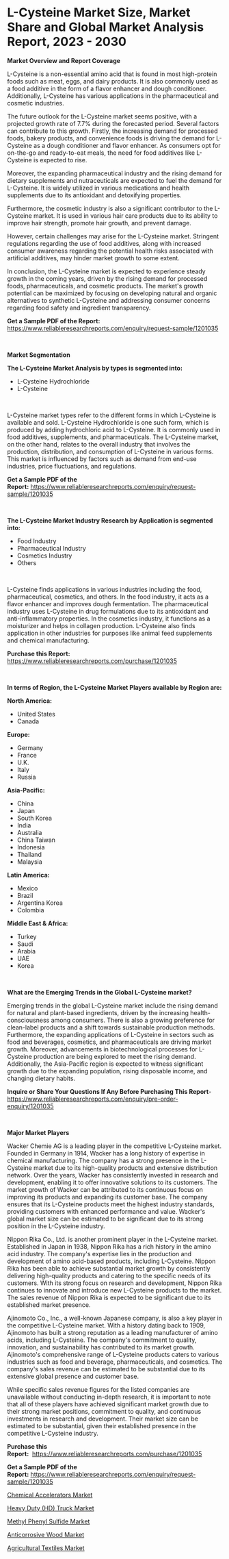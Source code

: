 <p><h1>L-Cysteine Market Size, Market Share and Global Market Analysis Report, 2023 - 2030</h1></p><p><strong>Market Overview and Report Coverage</strong></p>
<p><p>L-Cysteine is a non-essential amino acid that is found in most high-protein foods such as meat, eggs, and dairy products. It is also commonly used as a food additive in the form of a flavor enhancer and dough conditioner. Additionally, L-Cysteine has various applications in the pharmaceutical and cosmetic industries.</p><p>The future outlook for the L-Cysteine market seems positive, with a projected growth rate of 7.7% during the forecasted period. Several factors can contribute to this growth. Firstly, the increasing demand for processed foods, bakery products, and convenience foods is driving the demand for L-Cysteine as a dough conditioner and flavor enhancer. As consumers opt for on-the-go and ready-to-eat meals, the need for food additives like L-Cysteine is expected to rise.</p><p>Moreover, the expanding pharmaceutical industry and the rising demand for dietary supplements and nutraceuticals are expected to fuel the demand for L-Cysteine. It is widely utilized in various medications and health supplements due to its antioxidant and detoxifying properties.</p><p>Furthermore, the cosmetic industry is also a significant contributor to the L-Cysteine market. It is used in various hair care products due to its ability to improve hair strength, promote hair growth, and prevent damage.</p><p>However, certain challenges may arise for the L-Cysteine market. Stringent regulations regarding the use of food additives, along with increased consumer awareness regarding the potential health risks associated with artificial additives, may hinder market growth to some extent.</p><p>In conclusion, the L-Cysteine market is expected to experience steady growth in the coming years, driven by the rising demand for processed foods, pharmaceuticals, and cosmetic products. The market's growth potential can be maximized by focusing on developing natural and organic alternatives to synthetic L-Cysteine and addressing consumer concerns regarding food safety and ingredient transparency.</p></p>
<p><strong>Get a Sample PDF of the Report:</strong> <a href="https://www.reliableresearchreports.com/enquiry/request-sample/1201035">https://www.reliableresearchreports.com/enquiry/request-sample/1201035</a></p>
<p>&nbsp;</p>
<p><strong>Market Segmentation</strong></p>
<p><strong>The L-Cysteine Market Analysis by types is segmented into:</strong></p>
<p><ul><li>L-Cysteine Hydrochloride</li><li>L-Cysteine</li></ul></p>
<p>&nbsp;</p>
<p><p>L-Cysteine market types refer to the different forms in which L-Cysteine is available and sold. L-Cysteine Hydrochloride is one such form, which is produced by adding hydrochloric acid to L-Cysteine. It is commonly used in food additives, supplements, and pharmaceuticals. The L-Cysteine market, on the other hand, relates to the overall industry that involves the production, distribution, and consumption of L-Cysteine in various forms. This market is influenced by factors such as demand from end-use industries, price fluctuations, and regulations.</p></p>
<p><strong>Get a Sample PDF of the Report:</strong>&nbsp;<a href="https://www.reliableresearchreports.com/enquiry/request-sample/1201035">https://www.reliableresearchreports.com/enquiry/request-sample/1201035</a></p>
<p>&nbsp;</p>
<p><strong>The L-Cysteine Market Industry Research by Application is segmented into:</strong></p>
<p><ul><li>Food Industry</li><li>Pharmaceutical Industry</li><li>Cosmetics Industry</li><li>Others</li></ul></p>
<p>&nbsp;</p>
<p><p>L-Cysteine finds applications in various industries including the food, pharmaceutical, cosmetics, and others. In the food industry, it acts as a flavor enhancer and improves dough fermentation. The pharmaceutical industry uses L-Cysteine in drug formulations due to its antioxidant and anti-inflammatory properties. In the cosmetics industry, it functions as a moisturizer and helps in collagen production. L-Cysteine also finds application in other industries for purposes like animal feed supplements and chemical manufacturing.</p></p>
<p><strong>Purchase this Report:</strong>&nbsp; <a href="https://www.reliableresearchreports.com/purchase/1201035">https://www.reliableresearchreports.com/purchase/1201035</a></p>
<p>&nbsp;</p>
<p><strong>In terms of Region, the L-Cysteine Market Players available by Region are:</strong></p>
<p>
    <p> <strong> North America: </strong>
        <ul>
            <li>United States</li>
            <li>Canada</li>
        </ul>
        </p> 
    <p> <strong> Europe: </strong>
        <ul>
            <li>Germany</li>
            <li>France</li>
            <li>U.K.</li>
            <li>Italy</li>
            <li>Russia</li>
        </ul>
        </p> 
    <p> <strong> Asia-Pacific: </strong>
        <ul>
            <li>China</li>
            <li>Japan</li>
            <li>South Korea</li>
            <li>India</li>
            <li>Australia</li>
            <li>China Taiwan</li>
            <li>Indonesia</li>
            <li>Thailand</li>
            <li>Malaysia</li>
        </ul>
        </p> 
    <p> <strong> Latin America: </strong>
        <ul>
            <li>Mexico</li>
            <li>Brazil</li>
            <li>Argentina Korea</li>
            <li>Colombia</li>
        </ul>
        </p> 
    <p> <strong> Middle East & Africa: </strong>
        <ul>
            <li>Turkey</li>
            <li>Saudi</li>
            <li>Arabia</li>
            <li>UAE</li>
            <li>Korea</li>
        </ul>
    </p>
    </p>
<p>&nbsp;</p>
<p><strong>What are the Emerging Trends in the Global L-Cysteine market?</strong></p>
<p><p>Emerging trends in the global L-Cysteine market include the rising demand for natural and plant-based ingredients, driven by the increasing health-consciousness among consumers. There is also a growing preference for clean-label products and a shift towards sustainable production methods. Furthermore, the expanding applications of L-Cysteine in sectors such as food and beverages, cosmetics, and pharmaceuticals are driving market growth. Moreover, advancements in biotechnological processes for L-Cysteine production are being explored to meet the rising demand. Additionally, the Asia-Pacific region is expected to witness significant growth due to the expanding population, rising disposable income, and changing dietary habits.</p></p>
<p><strong>Inquire or Share Your Questions If Any Before Purchasing This Report</strong>- <a href="https://www.reliableresearchreports.com/enquiry/pre-order-enquiry/1201035">https://www.reliableresearchreports.com/enquiry/pre-order-enquiry/1201035</a></p>
<p>&nbsp;</p>
<p><strong>Major Market Players</strong></p>
<p><p>Wacker Chemie AG is a leading player in the competitive L-Cysteine market. Founded in Germany in 1914, Wacker has a long history of expertise in chemical manufacturing. The company has a strong presence in the L-Cysteine market due to its high-quality products and extensive distribution network. Over the years, Wacker has consistently invested in research and development, enabling it to offer innovative solutions to its customers. The market growth of Wacker can be attributed to its continuous focus on improving its products and expanding its customer base. The company ensures that its L-Cysteine products meet the highest industry standards, providing customers with enhanced performance and value. Wacker's global market size can be estimated to be significant due to its strong position in the L-Cysteine industry.</p><p>Nippon Rika Co., Ltd. is another prominent player in the L-Cysteine market. Established in Japan in 1938, Nippon Rika has a rich history in the amino acid industry. The company's expertise lies in the production and development of amino acid-based products, including L-Cysteine. Nippon Rika has been able to achieve substantial market growth by consistently delivering high-quality products and catering to the specific needs of its customers. With its strong focus on research and development, Nippon Rika continues to innovate and introduce new L-Cysteine products to the market. The sales revenue of Nippon Rika is expected to be significant due to its established market presence.</p><p>Ajinomoto Co., Inc., a well-known Japanese company, is also a key player in the competitive L-Cysteine market. With a history dating back to 1909, Ajinomoto has built a strong reputation as a leading manufacturer of amino acids, including L-Cysteine. The company's commitment to quality, innovation, and sustainability has contributed to its market growth. Ajinomoto's comprehensive range of L-Cysteine products caters to various industries such as food and beverage, pharmaceuticals, and cosmetics. The company's sales revenue can be estimated to be substantial due to its extensive global presence and customer base.</p><p>While specific sales revenue figures for the listed companies are unavailable without conducting in-depth research, it is important to note that all of these players have achieved significant market growth due to their strong market positions, commitment to quality, and continuous investments in research and development. Their market size can be estimated to be substantial, given their established presence in the competitive L-Cysteine industry.</p></p>
<p><strong>Purchase this Report:</strong>&nbsp;&nbsp;<a href="https://www.reliableresearchreports.com/purchase/1201035">https://www.reliableresearchreports.com/purchase/1201035</a></p>
<p></p>
<p><strong>Get a Sample PDF of the Report:</strong>&nbsp;<a href="https://www.reliableresearchreports.com/enquiry/request-sample/1201035">https://www.reliableresearchreports.com/enquiry/request-sample/1201035</a></p>
<p><p><a href="https://www.linkedin.com/pulse/chemical-accelerators-market-size-growth-forecast-from-2023-q0ofc/">Chemical Accelerators Market</a></p><p><a href="https://github.com/JameTravis/Market-Research-Report-List-1/blob/main/heavy-duty-hd-truck-market.md">Heavy Duty (HD) Truck Market</a></p><p><a href="https://medium.com/@rosaleekoss/methyl-phenyl-sulfide-market-size-growth-forecast-2023-2030-b92503be2f15">Methyl Phenyl Sulfide Market</a></p><p><a href="https://www.linkedin.com/pulse/anticorrosive-wood-market-size-share-global-analysis-report-lzrrc/">Anticorrosive Wood Market</a></p><p><a href="https://medium.com/@santosh99915121/agricultural-textiles-market-size-growth-forecast-2023-2030-8bf5dd8f7b38">Agricultural Textiles Market</a></p></p>